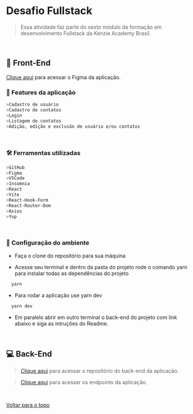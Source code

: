 # Desafio Fullstack

> Essa atividade faz parte do sexto módulo da formação em desenvolvimento Fullstack da Kenzie Academy Brasil.
 
 &nbsp;
## 💅 Front-End
[Clique aqui](https://www.figma.com/file/0jy9WmPJwm0c6v5wEnYAKI/Untitled?node-id=0%3A1&t=E0Zn7fSJjztwNawO-0) para acessar o Figma da aplicação.
<br />

### 🧱 Features da aplicação
```bash
>Cadastro de usuário
>Cadastro de contatos
>Login
>Listagem de contatos
>Adição, edição e exclusão de usuário e/ou contatos
```

&nbsp;
### 🛠 Ferramentas utilizadas
```bash
>GitHub
>Figma
>VSCode
>Insomnia
>React
>Vite
>React-Hook-Form
>React-Router-Dom
>Axios
>Yup
```
 
 &nbsp;

### 🔧 Configuração do ambiente


* Faça o clone do repositório para sua máquina

* Acesse seu terminal e dentro da pasta do projeto rode o comando yarn para instalar todas as dependências do projeto

```bash
  yarn 
```

* Para rodar a aplicação use yarn dev 

```bash
  yarn dev
```

* Em paralelo abrir em outro terminal o back-end do projeto com link abaixo e siga as intruções do Readme.


<br />

 
## 💻 Back-End

> [Clique aqui](https://github.com/erica-lopes/desafio_fullstack) para acessar o repositório do back-end da aplicação.

> [Clique aqui](http://projeto_fullstack.surge.sh/) para acessar os endpoints da aplicação.


 <br />


[ Voltar para o topo ](#desafio-fullstack)


